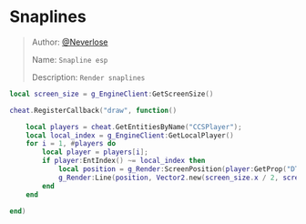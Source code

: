 # Snaplines

> Author: [@Neverlose](https://github.com/neverlosecc)  
>
> Name: `Snapline esp`  
>
> Description: `Render snaplines`

```lua
local screen_size = g_EngineClient:GetScreenSize()

cheat.RegisterCallback("draw", function()

    local players = cheat.GetEntitiesByName("CCSPlayer");
    local local_index = g_EngineClient:GetLocalPlayer()
    for i = 1, #players do
        local player = players[i];
        if player:EntIndex() ~= local_index then
            local position = g_Render:ScreenPosition(player:GetProp("DT_BaseEntity", "m_vecOrigin"))
            g_Render:Line(position, Vector2.new(screen_size.x / 2, screen_size.y), Color.new(1, 1, 1, 1))
        end
    end

end)
```